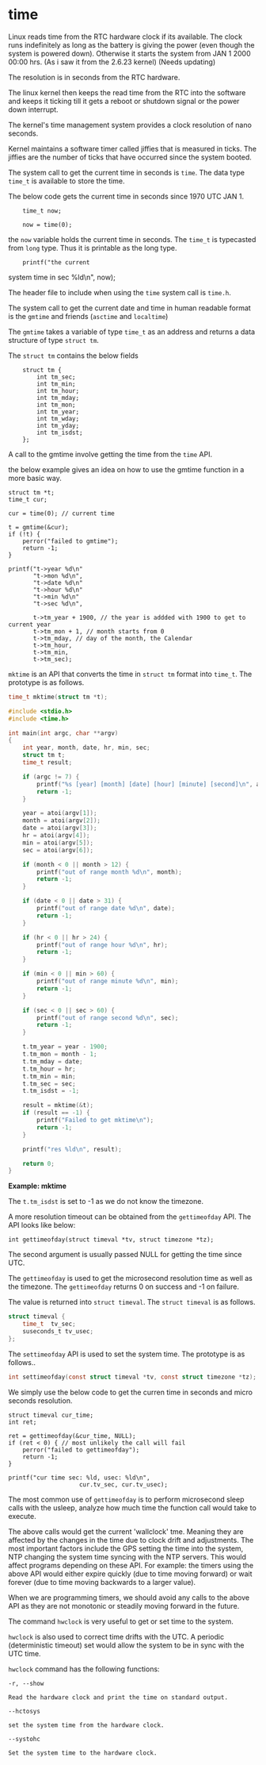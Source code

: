 # time

Linux reads time from the RTC hardware clock if its available. The clock runs indefinitely as long as the battery is giving the power (even though the system is powered down). Otherwise it starts the system from JAN 1 2000 00:00 hrs. (As i saw it from the 2.6.23 kernel) (Needs updating)

The resolution is in seconds from the RTC hardware.

The linux kernel then keeps the read time from the RTC into the software and keeps it ticking till it gets a reboot or shutdown signal or the power down interrupt.

The kernel's time management system provides a clock resolution of nano seconds.

Kernel maintains a software timer called jiffies that is measured in ticks. The jiffies are the number of ticks that have occurred since the system booted.

The system call to get the current time in seconds is `time`. The data type `time_t` is available to store the time.

The below code gets the current time in seconds since 1970 UTC JAN 1.

        time_t now;
        
        now = time(0);

the `now` variable holds the current time in seconds. The `time_t` is typecasted from `long` type. Thus it is printable as the long type.

        printf("the currentsystem time in sec %ld\n", now);

The header file to include when using the `time` system call is `time.h`.

The system call to get the current date and time in human readable format is the `gmtime` and friends (`asctime` and `localtime`)

The `gmtime` takes a variable of type `time_t` as an address and returns a data structure of type `struct tm`.

The `struct tm` contains the below fields

        struct tm {
            int tm_sec;
            int tm_min;
            int tm_hour;
            int tm_mday;
            int tm_mon;
            int tm_year;
            int tm_wday;
            int tm_yday;
            int tm_isdst;
        };

A call to the gmtime involve getting the time from the `time` API.

the below example gives an idea on how to use the gmtime function in a more basic way.

    struct tm *t;
    time_t cur;
    
    cur = time(0); // current time
    
    t = gmtime(&cur);
    if (!t) {
        perror("failed to gmtime");
        return -1;
    }
    
    printf("t->year %d\n"
           "t->mon %d\n",
           "t->date %d\n"
           "t->hour %d\n"
           "t->min %d\n"
           "t->sec %d\n",
           
           t->tm_year + 1900, // the year is addded with 1900 to get to current year
           t->tm_mon + 1, // month starts from 0
           t->tm_mday, // day of the month, the Calendar
           t->tm_hour,
           t->tm_min,
           t->tm_sec);
           
`mktime` is an API that converts the time in `struct tm` format into `time_t`. The prototype is as follows.

```c
time_t mktime(struct tm *t);
```

```c
#include <stdio.h>
#include <time.h>

int main(int argc, char **argv)
{
	int year, month, date, hr, min, sec;
	struct tm t;
	time_t result;

	if (argc != 7) {
		printf("%s [year] [month] [date] [hour] [minute] [second]\n", argv[0]);
		return -1;
	}

	year = atoi(argv[1]);
	month = atoi(argv[2]);
	date = atoi(argv[3]);
	hr = atoi(argv[4]);
	min = atoi(argv[5]);
	sec = atoi(argv[6]);

    if (month < 0 || month > 12) {
		printf("out of range month %d\n", month);
		return -1;
	}

	if (date < 0 || date > 31) {
		printf("out of range date %d\n", date);
		return -1;
	}

	if (hr < 0 || hr > 24) {
		printf("out of range hour %d\n", hr);
		return -1;
	}

	if (min < 0 || min > 60) {
		printf("out of range minute %d\n", min);
		return -1;
	}

	if (sec < 0 || sec > 60) {
		printf("out of range second %d\n", sec);
		return -1;
	}

	t.tm_year = year - 1900;
	t.tm_mon = month - 1;
	t.tm_mday = date;
	t.tm_hour = hr;
	t.tm_min = min;
	t.tm_sec = sec;
	t.tm_isdst = -1;

	result = mktime(&t);
	if (result == -1) {
		printf("Failed to get mktime\n");
		return -1;
	}

	printf("res %ld\n", result);

	return 0;
}
```

**Example: mktime**

The `t.tm_isdst` is set to -1 as we do not know the timezone.

A more resolution timeout can be obtained from the `gettimeofday` API. The API looks like below:

    int gettimeofday(struct timeval *tv, struct timezone *tz);
    
The second argument is usually passed NULL for getting the time since UTC.

The `gettimeofday` is used to get the microsecond resolution time as well as the timezone. The `gettimeofday` returns 0 on success and -1 on failure.

The value is returned into `struct timeval`. The `struct timeval` is as follows.

```c
struct timeval {
    time_t  tv_sec;
    suseconds_t tv_usec;
};
```

The `settimeofday` API is used to set the system time. The prototype is as follows..

```c
int settimeofday(const struct timeval *tv, const struct timezone *tz);
```

We simply use the below code to get the curren time in seconds and micro seconds resolution.

    struct timeval cur_time;
    int ret;
    
    ret = gettimeofday(&cur_time, NULL);
    if (ret < 0) { // most unlikely the call will fail
        perror("failed to gettimeofday");
        return -1;
    }
    
    printf("cur time sec: %ld, usec: %ld\n",
                        cur.tv_sec, cur.tv_usec);


The most common use of `gettimeofday` is to perform microsecond sleep calls with the usleep, analyze how much time the function call would take to execute.

The above calls would get the current 'wallclock' tme. Meaning they are affected by the changes in the time due to clock drift and adjustments. The most important factors include the GPS setting the time into the system, NTP changing the system time syncing with the NTP servers. This would affect programs depending on these API. For example: the timers using the above API would either expire quickly (due to time moving forward) or wait forever (due to time moving backwards to a larger value).

When we are programming timers, we should avoid any calls to the above API as they are not monotonic or steadily moving forward in the future.

The command `hwclock` is very useful to get or set time to the system.

`hwclock` is also used to correct time drifts with the UTC. A periodic (deterministic timeout) set would allow the system to be in sync with the UTC time.

`hwclock` command has the following functions:

    -r, --show
    
    Read the hardware clock and print the time on standard output. 
    
    --hctosys
    
    set the system time from the hardware clock.
    
    --systohc
    
    Set the system time to the hardware clock.